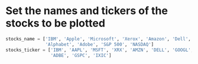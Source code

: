 # Set the names and tickers of the stocks to be plotted

```python
stocks_name = ['IBM', 'Apple', 'Microsoft', 'Xerox', 'Amazon', 'Dell',
               'Alphabet', 'Adobe', 'S&P 500', 'NASDAQ']
stocks_ticker = ['IBM', 'AAPL', 'MSFT', 'XRX', 'AMZN', 'DELL', 'GOOGL',
                 'ADBE', 'GSPC', 'IXIC']
```

